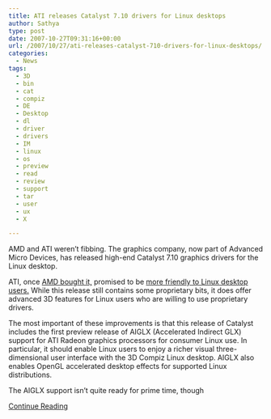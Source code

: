 ```yaml
---
title: ATI releases Catalyst 7.10 drivers for Linux desktops
author: Sathya
type: post
date: 2007-10-27T09:31:16+00:00
url: /2007/10/27/ati-releases-catalyst-710-drivers-for-linux-desktops/
categories:
  - News
tags:
  - 3D
  - bin
  - cat
  - compiz
  - DE
  - Desktop
  - dl
  - driver
  - drivers
  - IM
  - linux
  - os
  - preview
  - read
  - review
  - support
  - tar
  - user
  - ux
  - X

---
```

AMD and ATI weren&#8217;t fibbing. The graphics company, now part of Advanced Micro Devices, has released high-end Catalyst 7.10 graphics drivers for the Linux desktop.

ATI, once <a href="https://www.eweek.com/article2/0,1895,1993320,00.asp" target="new">AMD bought it,</a> promised to be [more friendly to Linux desktop users.][1] While this release still contains some proprietary bits, it does offer advanced 3D features for Linux users who are willing to use proprietary drivers.

The most important of these improvements is that this release of Catalyst includes the first preview release of AIGLX (Accelerated Indirect GLX) support for ATI Radeon graphics processors for consumer Linux use. In particular, it should enable Linux users to enjoy a richer visual three-dimensional user interface with the 3D Compiz Linux desktop. AIGLX also enables OpenGL accelerated desktop effects for supported Linux distributions.

The AIGLX support isn&#8217;t quite ready for prime time, though

[Continue Reading][2]

 [1]: https://www.desktoplinux.com/news/NS2568321546.html
 [2]: https://www.desktoplinux.com/news/NS9855629724.html
